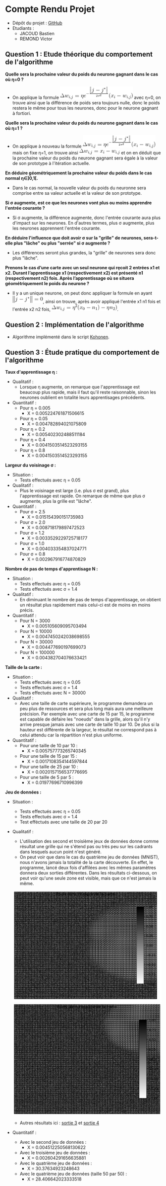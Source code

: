 # Compte Rendu Projet

[Git]: https://github.com/bastienjacoud/IA_reseau_neuronnes

[Eq1]: https://raw.githubusercontent.com/bastienjacoud/IA_reseau_neuronnes/master/img/Eqn1.gif
[Eq2]: https://raw.githubusercontent.com/bastienjacoud/IA_reseau_neuronnes/master/img/Eqn2.gif
[Eq3]: https://raw.githubusercontent.com/bastienjacoud/IA_reseau_neuronnes/master/img/Eqn3.gif
[Eq4]: https://raw.githubusercontent.com/bastienjacoud/IA_reseau_neuronnes/master/img/Eqn4.gif

[Out1]: https://raw.githubusercontent.com/bastienjacoud/IA_reseau_neuronnes/master/img/res1.png
[Out2]: https://raw.githubusercontent.com/bastienjacoud/IA_reseau_neuronnes/master/img/res2.png
[Out3]: https://raw.githubusercontent.com/bastienjacoud/IA_reseau_neuronnes/master/img/res3.png
[Out4]: https://raw.githubusercontent.com/bastienjacoud/IA_reseau_neuronnes/master/img/res4.png

[Kohonen]: https://github.com/bastienjacoud/IA_reseau_neuronnes/blob/master/kohonen_3.py

+  Dépôt du projet : [GitHub][Git]
+  Etudiants :
    + JACOUD Bastien
    + REMOND Victor

## Question 1 : Etude théorique du comportement de l'algorithme

**Quelle sera la prochaine valeur du poids du neurone gagnant dans le cas où η=0 ?**

+ On applique la formule ![Equation][Eq1] avec η=0, on trouve ainsi que la différence de poids sera toujours nulle, donc le poids restera le même pour tous les neurones, donc pour le neurone gagnant à fortiori.

**Quelle sera la prochaine valeur du poids du neurone gagnant dans le cas où η=1 ?**

+  On applique à nouveau la formule ![Equation][Eq1] mais on fixe η=1, on trouve ainsi ![Equation][Eq2] et on en déduit que la prochaine valeur du poids du neurone gagnant sera égale à la valeur de son prototype à l'itération actuelle.

**En déduire géométriquement la prochaine valeur du poids dans le cas normal η∈]0,1[.**

+  Dans le cas normal, la nouvelle valeur du poids du neuronne sera comprise entre sa valeur actuelle et la valeur de son prototype.

**Si σ augmente, est ce que les neurones vont plus ou moins apprendre l'entrée courante ?**

+  Si σ augmente, la différence augmente, donc l'entrée courante aura plus d'impact sur les neurones. En d'autres termes, plus σ augmente, plus les neurones apprennent l'entrée courante.

**En déduire l'influence que doit avoir σ sur la "grille" de neurones, sera-t-elle plus "lâche" ou plus "serrée" si σ augmente ?**

+  Les différences seront plus grandes, la "grille" de neurones sera donc plus "lâche".

**Prenons le cas d’une carte avec un seul neurone qui rȩcoit 2 entrées x1 et x2. Durant l’apprentissage x1 (respectivement x2) est présenté n1 (respectivement n2) fois. Après l’apprentissage où se situera géométriquement le poids du neurone ?**

+ Il y a un unique neurone, on peut donc appliquer la formule en ayant ![Equation][Eq4], ainsi on trouve, après avoir appliqué l'entrée x1 n1 fois et l'entrée x2 n2 fois, ![Equation][Eq3].

## Question 2 : Implémentation de l'algorithme

+  Algorithme implémenté dans le script [Kohonen][kohonen].

## Question 3 : Étude pratique du comportement de l'algorithme

**Taux d'apprentissage η :**

+  Qualitatif : 
    +  Lorsque η augmente, on remarque que l'apprentissage est beaucoup plus rapide, mais il faut qu'il reste raisonnable, sinon les neurones oublient en totalité leurs apprentisages précédents.
+  Quantitatif :
    +  Pour η = 0.005
        + X = 0.005224761871506615
    +  Pour η = 0.05
        + X = 0.004782894021075809
    +  Pour η = 0.2
        + X = 0.005402302488511184
    +  Pour η = 0.4
        + X = 0.0041503514523293155
    +  Pour η = 0.8
        + X = 0.0041503514523293155

**Largeur du voisinage σ :**
+  Situation :
    +  Tests effectués avec η = 0.05
+  Qualitatif :
    +  Plus le voisinage est large (i.e. plus σ est grand), plus l'apprentissage est rapide. On remarque de même que plus σ augmente, plus la grille est "lâche".
+  Quantitatif :
    +  Pour σ = 2.5
        +  X = 0.015154390151735983
    +  Pour σ = 2.0
        +  X = 0.008718179897472523
    +  Pour σ = 1.2
        +  X = 0.0033529229725718177
    +  Pour σ = 1.0
        +  X = 0.004033354837024771
    +  Pour σ = 0.8
        +  X = 0.002967916774870829

**Nombre de pas de temps d'apprentisage N :**
+  Situation :
    +  Tests effectués avec η = 0.05
    +  Tests effectués avec σ = 1.4
+  Qualitatif :
    +  En diminuant le nombre de pas de temps d'apprentissage, on obtient un résultat plus rapidement mais celui-ci est de moins en moins précis.
+  Quantitatif :
    +  Pour N = 3000
        +  X = 0.005105609095703494
    +  Pour N = 10000
        +  X = 0.0047450242038698555
    +  Pour N = 30000
        +  X = 0.004477690197699073
    +  Pour N = 100000
        +  X = 0.004382704076633421

**Taille de la carte :**
+  Situation :
    +  Tests effectués avec η = 0.05
    +  Tests effectués avec σ = 1.4
    +  Tests effectués avec N = 30000
+  Qualitatif :
    +  Avec une taille de carte supérieure, le programme demandera un peu plus de ressources et sera plus long mais aura une meilleure précision. Par exemple avec une carte de 15 par 15, le programme est capable de défaire les "noeuds" dans la grille, alors qu'il n'y arrive presque jamais avec une carte de taille 10 par 10. De plus si la hauteur est différente de la largeur, le résultat ne correspond pas à celui attendu car la répartition n'est plus uniforme.
+  Quantitatif :
    +  Pour une taille de 10 par 10 :
        +  X = 0.005757773265740345
    +  Pour une taille de 15 par 15 :
        +  X = 0.0017108354144597844
    +  Pour une taille de 25 par 10 :
        +  X = 0.0020157156537776695
    +  Pour une taille de 5 par 5 :
        +  X = 0.01977696710996399

**Jeu de données :**
+  Situation :
    +  Tests effectués avec η = 0.05
    +  Tests effectués avec σ = 1.4
    + Test efféctués avec une taille de 20 par 20
+  Qualitatif :
    +  L'utilisation des second et troisième jeux de données donne comme résultat une grille qui ne s'étend pas ou très peu sur les cadrants dans lesquels aucun point n'est généré.
    +  On peut voir que dans le cas du quatrième jeu de données (MNIST), nous n'avons jamais la totalité de la carte découverte. En effet, le programme, lancé deux fois d'affilées avec les mêmes paramètres donnera deux sorties différentes. Dans les résultats ci-dessous, on peut voir qu'une seule zone est visible, mais que ce n'est jamais la même.

    ![Output 1][Out1]
    ![Output 2][Out2]
    +  Autres résultats ici : [sortie 3][Out3] et [sortie 4][Out4]

+  Quantitatif :
    +  Avec le second jeu de données :
        +  X = 0.004512250568130622
    +  Avec le troisième jeu de données :
        +  X = 0.002604291656635881
    +  Avec le quatrième jeu de données :
        +  X = 30.37634923248643
    +  Avec le quatrième jeu de données (taille 50 par 50) :
        +  X = 28.406642023333518
